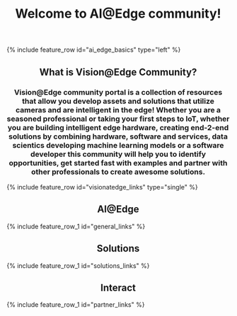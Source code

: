 ﻿---
layout: splash
permalink: /
title:
header:
  overlay_color: "white"
  overlay_image: /assets/images/MAIN_overlay.png
  # image: /assets/images/MAIN_camera.png
  actions:
    - label: "Get started"
      url: ""
    - label: "Join the community"
      url: "https://techcommunity.microsoft.com/t5/IoT-Devices/bd-p/HardwareEngineering"
title: Welcome to AI@Edge community!
excerpt:
  Welcome to AI@Edge community!
  A community that pulls together hardware, AI and software assests required to create intelligent edge solutions that can run machine learning in the device.

visionatedge_links:
  class: "light-gray"

ai_edge_basics:
  content:
    - title: "What is AI@Edge community"
      excerpt: AI@Edge community brings together hardware, artificial intelligence (AI) and Microsoft's Azure IoT services
      image_path: /assets/images/MAIN_example.png
      alt: Access examples
      btn_label: "Learn more"
      url: /docs/examples
      btn_class: "btn--primary"
      # attach: 
      #   words: "Our membership has expresssed significant interest in developments that will bring advanced capabilities of ROS to industrial applications on the Windows platform and enable richer integration with other Microsoft tools."
      #   author:
      #     photo: /assets/images/ros-quote.png
      #     name: Matthew M. Robinson
      #     title: ROS-Industrial Consortium Americas

general:
  content:
    - title: AI@Edge
general_links:
  content:
    - image_path: assets/images/MAIN_aiatedge.png
      alt: ""
      title: "What is AI@Edge?"
      excerpt: "What is the difference between traditional IoT device and intelligent edge"
      btn_label: " "
      url: "/docs/aiatedge/"
    - image_path: assets/images/MAIN_light_heavy.PNG
      alt: ""
      title: "Light Edge vs. Heavy Edge"
      excerpt: "Read about the options for implementation intelligent edge solution"
      btn_label: " "
      url: "/docs/taxonomy/"
    - image_path: assets/images/MAIN_hw_acceleration.png
      alt: ""
      title: "HW Acceleration"
      excerpt: "The most common hardware acceleration options for edge computing"
      btn_label: " "
      url: "/docs/hw_acceleration/"

solutions:
  content:
    - title: Vision@Edge Hardware
solutions_links:
  content:
    - image_path: assets/images/MAIN_build_hardware.png
      alt: ""
      title: "Hardware"
      excerpt: "Find resources and best practices for building intelligent edge capable hardware or find existing hardware or developer kits to get started with software development"
      btn_label: " "
      url: "/docs/hardware/"
    - image_path: /assets/images/MAIN_ai2.png
      alt: ""
      title: "Machine Learning"
      excerpt: "Edge devices are capable of running machine learning models in a device itself resulting to faster inferencing times. Learn about machine learning models, frameworks supported by different devices and tools for training models"
      btn_label: " "
      url: "/docs/machine_learning/"
    - image_path: /assets/images/MAIN_azure_iot.png
      alt: ""
      title: "Azure IoT"
      excerpt: "Train in the cloud, Run on a device. Run containerized cloud services in a device for faster turnaround time, offline capabilities and funnel the data that eventually gets sent to the cloud. IoT Edge enables running several services that are typically run in cloud also in an edge device"
      btn_label: " "
      url: "/docs/azureiot/"

interact:
  content:
    - title: Become part of the community
partner_links:
  content:
    - image_path: assets/images/MAIN_community.png
      alt: ""
      title: "Join Vision@Edge community"
      excerpt: Join Microsoft's Internet of Things community. Hear the latest solution and services news from Azure and Windows IoT, share your thoughts, get help by asking questions and help others
      btn_label: " "
      url: "https://techcommunity.microsoft.com/t5/Internet-of-Things-IoT/ct-p/IoT"
    - image_path: /assets/images/MAIN_events.png
      alt: ""
      title: "Live Events"
      excerpt: "See the AI@Edge related live events with Microsoft's presence. Join and discuss about the topics of your interested face to face"
      btn_label: " "
      url: "/docs/liveevents/"
    - image_path: /assets/images/MAIN_tutorials.png
      alt: ""
      title: "Tutorials and labs"
      excerpt: "Get started quickly by following easy to use tutorials and labs."
      btn_label: " "
      url: "/docs/tutorials/"
---

{% include feature_row id="ai_edge_basics" type="left" %}



<div class="white">
<div class="feature__wrapper">
  <h2 style="text-align: center;" font-size="1.25em" class="landing-page-videos-title">What is Vision@Edge Community?</h2>
  <h3 style="text-align: center;" class="landing-page-videos-title">Vision@Edge community portal is a collection of resources that allow you develop assets and solutions that utilize cameras and are intelligent in the edge!
  Whether you are a seasoned professional or taking your first steps to IoT, whether you are building intelligent edge hardware, creating end-2-end solutions by combining hardware, software and services, data scientics developing machine learning models or a software developer this community will help you to identify opportunities, get started fast with examples and partner with other professionals to create awesome solutions.</h3>
  <div class="landing-page-videos">
{% include feature_row id="visionatedge_links" type="single" %}
</div>
</div>
<div class="light-gray">
<div class="feature__wrapper">
    <h2 style="text-align: center;" class="landing-page-videos-title">AI@Edge</h2>
    <div class="landing-page-videos">
{% include feature_row_1 id="general_links" %}
    </div>
</div>
</div>
<div class="white">
<div class="feature__wrapper">
    <h2 style="text-align: center;" class="landing-page-videos-title">Solutions</h2>
    <div class="landing-page-videos">
{% include feature_row_1 id="solutions_links" %}
  </div>
</div>
</div>
<!-- <div class="light-gray">
<div class="feature__wrapper">
    <h2 style="text-align: center;" class="landing-page-videos-title">Software and services</h2>
  <div class="landing-page-videos">
{% include feature_row_1 id="software_links" %}
  </div>
</div>
</div> -->
<div class="white">
<div class="feature__wrapper">
    <h2 style="text-align: center;" class="landing-page-videos-title">Interact</h2>
  <div class="landing-page-videos">
{% include feature_row_1 id="partner_links" %}
  </div>
</div>
</div>
